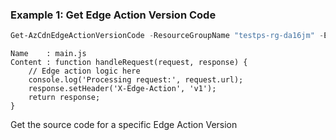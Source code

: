 ### Example 1: Get Edge Action Version Code
```powershell
Get-AzCdnEdgeActionVersionCode -ResourceGroupName "testps-rg-da16jm" -EdgeActionName "edgeaction001" -Version "v1"
```

```output
Name    : main.js
Content : function handleRequest(request, response) {
    // Edge action logic here
    console.log('Processing request:', request.url);
    response.setHeader('X-Edge-Action', 'v1');
    return response;
}
```

Get the source code for a specific Edge Action Version

